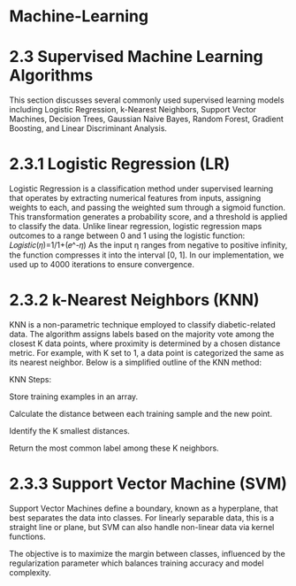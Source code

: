 # Machine-Learning
# 2.3 Supervised Machine Learning Algorithms
This section discusses several commonly used supervised learning models including Logistic Regression, k-Nearest Neighbors, Support Vector Machines, Decision Trees, Gaussian Naive Bayes, Random Forest, Gradient Boosting, and Linear Discriminant Analysis.
# 2.3.1 Logistic Regression (LR)
Logistic Regression is a classification method under supervised learning that operates by extracting numerical features from inputs, assigning weights to each, and passing the weighted sum through a sigmoid function. This transformation generates a probability score, and a threshold is applied to classify the data. Unlike linear regression, logistic regression maps outcomes to a range between 0 and 1 using the logistic function:
                                𝐿𝑜𝑔𝑖𝑠𝑡𝑖𝑐(𝜂)=1/1+(𝑒^-𝜂)
As the input η ranges from negative to positive infinity, the function compresses it into the interval [0, 1]. In our implementation, we used up to 4000 iterations to ensure convergence.
# 2.3.2 k-Nearest Neighbors (KNN)
KNN is a non-parametric technique employed to classify diabetic-related data. The algorithm assigns labels based on the majority vote among the closest K data points, where proximity is determined by a chosen distance metric. For example, with K set to 1, a data point is categorized the same as its nearest neighbor. Below is a simplified outline of the KNN method:

KNN Steps:

Store training examples in an array.

Calculate the distance between each training sample and the new point.

Identify the K smallest distances.

Return the most common label among these K neighbors.

# 2.3.3 Support Vector Machine (SVM)
Support Vector Machines define a boundary, known as a hyperplane, that best separates the data into classes. For linearly separable data, this is a straight line or plane, but SVM can also handle non-linear data via kernel functions.

The objective is to maximize the margin between classes, influenced by the regularization parameter which balances training accuracy and model complexity.
